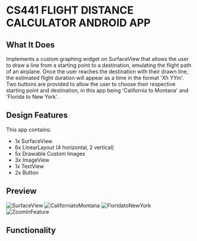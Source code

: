 # CS441 FLIGHT DISTANCE CALCULATOR ANDROID APP

## What It Does

Implements a custom graphing widget on SurfaceView that allows the user to draw a line from a starting point to a destination, emulating the flight path of an airplane. Once the user reaches the destination with their drawn line, the estimated flight duration will appear as a time in the format 'Xh YYm'. Two buttons are provided to allow the user to choose their respective starting point and destination, in this app being 'California to Montana' and 'Florida to New York'.

## Design Features

This app contains:
- 1x SurfaceView
- 6x LinearLayout (4 horizontal, 2 vertical)
- 5x Drawable Custom Images
- 3x ImageView
- 1x TextView
- 2x Button

## Preview

![SurfaceView](/SurfaceView1)
![CaliforniatoMontana](/https://github.com/emilylakic/cs441-airplanedistancetracker/blob/master/CAtoMT1.png)
![FloridatoNewYork](/FLtoNY1)
![ZoomInFeature](/ZoomIn1)

## Functionality

